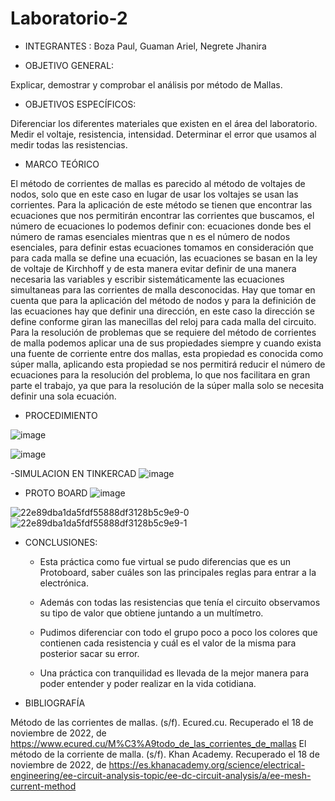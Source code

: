 # Laboratorio-2
 * INTEGRANTES : Boza Paul, Guaman Ariel, Negrete Jhanira

* OBJETIVO GENERAL:

Explicar, demostrar y comprobar el análisis por método de Mallas. 

* OBJETIVOS ESPECÍFICOS:

Diferenciar los diferentes materiales que existen en el área del laboratorio. 
Medir el voltaje, resistencia, intensidad. 
Determinar el error que usamos al medir todas las resistencias.

* MARCO TEÓRICO

El método de corrientes de mallas es parecido al método de voltajes de nodos, solo que en este caso en lugar de usar los voltajes se usan las corrientes. Para la aplicación de este método se tienen que encontrar las ecuaciones que nos permitirán encontrar las corrientes que buscamos, el número de ecuaciones lo podemos definir con:  ecuaciones donde bes el número de ramas esenciales mientras que n es el número de nodos esenciales, para definir estas ecuaciones tomamos en consideración que para cada malla se define una ecuación, las ecuaciones se basan en la ley de voltaje de Kirchhoff y de esta manera evitar definir de una manera necesaria las variables y escribir sistemáticamente las ecuaciones simultaneas para las corrientes de malla desconocidas.
Hay que tomar en cuenta que para la aplicación del método de nodos y para la definición de las ecuaciones hay que definir una dirección, en este caso la dirección se define conforme giran las manecillas del reloj para cada malla del circuito.
Para la resolución de problemas que se requiere del método de corrientes de malla podemos aplicar una de sus propiedades siempre y cuando exista una fuente de corriente entre dos mallas, esta propiedad es conocida como súper malla, aplicando esta propiedad se nos permitirá reducir el número de ecuaciones para la resolución del problema, lo que nos facilitara en gran parte el trabajo, ya que para la resolución de la súper malla solo se necesita definir una sola ecuación.

* PROCEDIMIENTO

![image](https://user-images.githubusercontent.com/116833964/202784172-2d800113-0d91-4685-a3f2-68a75c5a728f.png)

![image](https://user-images.githubusercontent.com/116833964/202784253-3b26c6cc-6b31-40b6-8828-271411ed22f4.png)

-SIMULACION EN TINKERCAD
![image](https://user-images.githubusercontent.com/116833964/202784046-f06ac237-88d1-42e8-a923-ca10c4140bcb.png)

- PROTO BOARD
![image](https://user-images.githubusercontent.com/116833964/202783924-2b3b897b-3245-4d75-aebb-7c0b66911efd.png)

![22e89dba1da5fdf55888df3128b5c9e9-0](https://user-images.githubusercontent.com/116833964/202783635-9dd54d21-249c-4ce3-bf6c-5ba3d4056624.jpg)
![22e89dba1da5fdf55888df3128b5c9e9-1](https://user-images.githubusercontent.com/116833964/202783686-0b56b367-7f69-4109-9f54-59c0142d652c.jpg)


* CONCLUSIONES:

	- Esta práctica como fue virtual se pudo diferencias que es un Protoboard, saber cuáles son las principales reglas para entrar a la electrónica.

  - Además con todas las resistencias que tenía el circuito observamos su tipo de valor que obtiene juntando a un multímetro. 

  - Pudimos diferenciar con todo el grupo poco a poco los colores que contienen cada resistencia y cuál es el valor de la misma para posterior sacar su error. 

  - Una práctica con tranquilidad es llevada de la mejor manera para poder entender y poder realizar en la vida cotidiana.

* BIBLIOGRAFÍA

Método de las corrientes de mallas. (s/f). Ecured.cu. Recuperado el 18 de noviembre de 2022, de https://www.ecured.cu/M%C3%A9todo_de_las_corrientes_de_mallas
El método de la corriente de malla. (s/f). Khan Academy. Recuperado el 18 de noviembre de 2022, de https://es.khanacademy.org/science/electrical-engineering/ee-circuit-analysis-topic/ee-dc-circuit-analysis/a/ee-mesh-current-method
